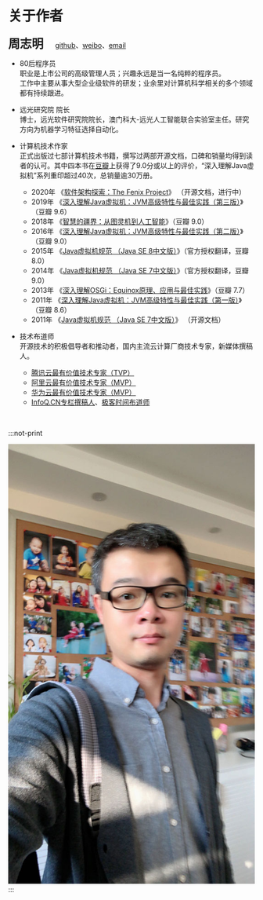 # 关于作者

<font size=5><b>周志明　</b></font>[github](https://github.com/fenixsoft)、[weibo](https://weibo.com/icyfenix)、[email](mailto:icyfenix@gmail.com)

- 80后程序员<br/>
  职业是上市公司的高级管理人员；兴趣永远是当一名纯粹的程序员。<br/>工作中主要从事大型企业级软件的研发；业余里对计算机科学相关的多个领域都有持续跟进。
  
- 远光研究院 院长<br/>
  博士，远光软件研究院院长，澳门科大-远光人工智能联合实验室主任。研究方向为机器学习特征选择自动化。
- 计算机技术作家<br/>正式出版过七部计算机技术书籍，撰写过两部开源文档，口碑和销量均得到读者的认可。其中四本书在[豆瓣](https://www.douban.com/)上获得了9.0分或以上的评价，“深入理解Java虚拟机”系列重印超过40次，总销量逾30万册。
  - 2020年 《[软件架构探索：The Fenix Project](https://icyfenix.cn/)》 （开源文档，进行中）
  - 2019年 《[深入理解Java虚拟机：JVM高级特性与最佳实践（第三版）](https://book.douban.com/subject/34907497/)》（豆瓣 9.6）
  - 2018年 《[智慧的疆界：从图灵机到人工智能](https://book.douban.com/subject/30379536/)》（豆瓣 9.0）
  - 2016年 《[深入理解Java虚拟机：JVM高级特性与最佳实践（第二版）](https://book.douban.com/subject/24722612/)》（豆瓣 9.0）
  - 2015年 《[Java虚拟机规范 （Java SE 8中文版）](https://book.douban.com/subject/26418340/)》（官方授权翻译，豆瓣 8.0）
  - 2014年 《[Java虚拟机规范 （Java SE 7中文版）](https://book.douban.com/subject/25792515/)》（官方授权翻译，豆瓣 9.0）
  - 2013年 《[深入理解OSGi：Equinox原理、应用与最佳实践](https://book.douban.com/subject/21324330/)》（豆瓣 7.7）
  - 2011年 《[深入理解Java虚拟机：JVM高级特性与最佳实践（第一版）](https://book.douban.com/subject/6522893/)》（豆瓣 8.6）
  - 2011年 《[Java虚拟机规范 （Java SE 7中文版）](https://www.iteye.com/topic/1117824)》 （开源文档）
- 技术布道师<br/>
  开源技术的积极倡导者和推动者，国内主流云计算厂商技术专家，新媒体撰稿人。
  - [腾讯云最有价值技术专家（TVP）](https://cloud.tencent.com/tvp/132)
  - [阿里云最有价值技术专家（MVP）](https://mvp.aliyun.com/mvp/detail/487)
  - [华为云最有价值技术专家（MVP）](https://developer.huaweicloud.com/mvp)
  - [InfoQ.CN专栏撰稿人](https://www.infoq.cn/profile/1278833/publish)、[极客时间布道师](https://time.geekbang.org/)

<br/>

:::not-print

<center>
<img src="./images/icyfenix.jpg"></img>
</center>
:::